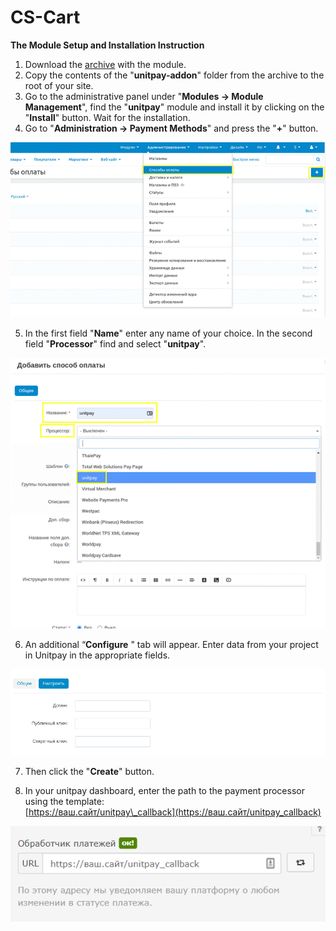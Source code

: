 # CS-Cart

**The Module Setup and Installation Instruction**

1. Download the [archive](https://github.com/unitpay/cscart-module/releases/tag/3.0.0) with the module. 
2. Copy the contents of the "**unitpay-addon**" folder from the archive to the root of your site. 
3. Go to the administrative panel under "**Modules → Module Management**", find the "**unitpay**" module and install it by clicking on the "**Install**" button. Wait for the installation. 
4. Go to "**Administration → Payment Methods**" and press the "**+**" button.

![](../../.gitbook/assets/123123.png)

5. In the first field "**Name**" enter any name of your choice. In the second field "**Processor**" find and select "**unitpay**".

![](../../.gitbook/assets/1231212.png)

6. An additional “**Configure** " tab will appear. Enter data from your project in Unitpay in the appropriate fields.

![](../../.gitbook/assets/file-nucjko9cbv.png)

7. Then click the "**Create**" button.

8. In your unitpay dashboard, enter the path to the payment processor using the template:   
[https://ваш.сайт/unitpay\_callback](https://ваш.сайт/unitpay_callback) 

![](../../.gitbook/assets/31f23274c5f092ab574824292bf32693.png)

